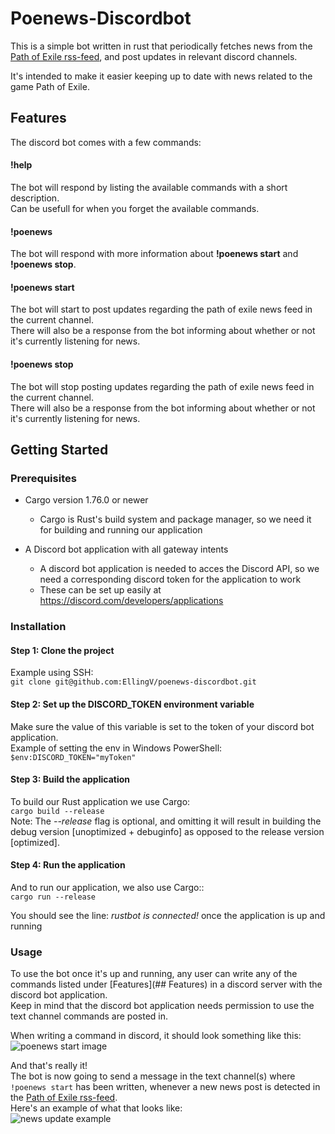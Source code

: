 # Poenews-Discordbot
This is a simple bot written in rust that periodically fetches news from the [Path of Exile rss-feed](https://www.pathofexile.com/news/rss), and post updates in relevant discord channels.  

It's intended to make it easier keeping up to date with news related to the game Path of Exile.

## Features
The discord bot comes with a few commands:  
#### !help
The bot will respond by listing the available commands with a short description.  
Can be usefull for when you forget the available commands.
#### !poenews
The bot will respond with more information about **!poenews start** and **!poenews stop**.  
#### !poenews start
The bot will start to post updates regarding the path of exile news feed in the current channel.  
There will also be a response from the bot informing about whether or not it's currently listening for news.
#### !poenews stop
The bot will stop posting updates regarding the path of exile news feed in the current channel.  
There will also be a response from the bot informing about whether or not it's currently listening for news.

## Getting Started
### Prerequisites
- Cargo version 1.76.0 or newer
	- Cargo is Rust's build system and package manager, so we need it for building and running our application

- A Discord bot application with all gateway intents
	- A discord bot application is needed to acces the Discord API, so we need a corresponding discord token for the application to work
	- These can be set up easily at https://discord.com/developers/applications

### Installation

#### Step 1: Clone the project  
Example using SSH:  
```git clone git@github.com:EllingV/poenews-discordbot.git```  

#### Step 2: Set up the DISCORD_TOKEN environment variable
Make sure the value of this variable is set to the token of your discord bot application.  
Example of setting the env in Windows PowerShell:  
```$env:DISCORD_TOKEN="myToken"```  

#### Step 3: Build the application
To build our Rust application we use Cargo:  
```cargo build --release```  
Note: The *--release* flag is optional, and omitting it will result in building the debug version [unoptimized + debuginfo] as opposed to the release version [optimized].

#### Step 4: Run the application
And to run our application, we also use Cargo::  
```cargo run --release```

You should see the line: *rustbot is connected!* once the application is up and running

### Usage
To use the bot once it's up and running, any user can write any of the commands listed under [Features](## Features) in a discord server with the discord bot application.  
Keep in mind that the discord bot application needs permission to use the text channel commands are posted in.

When writing a command in discord, it should look something like this:  
![poenews start image](https://cdn.discordapp.com/attachments/1212370898062016543/1280513577148747859/image.png?ex=66d85ab3&is=66d70933&hm=14a0963d61a9ccacafa268c881aadf8e46700ff192f9c0a478b332bc85a536d6&)

And that's really it!  
The bot is now going to send a message in the text channel(s) where ```!poenews start``` has been written, whenever a new news post is detected in the [Path of Exile rss-feed](https://www.pathofexile.com/news/rss).  
Here's an example of what that looks like:  
![news update example](https://cdn.discordapp.com/attachments/1212370898062016543/1280517600203505736/image.png?ex=66d85e72&is=66d70cf2&hm=cd1339bbc224990a88abac2179cd418b752dd7daa159fc383d3af18df68e8a24&)  


